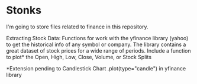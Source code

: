 # Stonks

I'm going to store files related to finance in this repository.

Extracting Stock Data: Functions for work with the yfinance library (yahoo) to get the historical info of any symbol or company. 
The library contains a great dataset of stock prices for a wide range of periods.
Include a function to plot* the Open, High, Low, Close, Volume, or Stock Splits

*Extension pending to Candlestick Chart .plot(type="candle") in yfinance library
